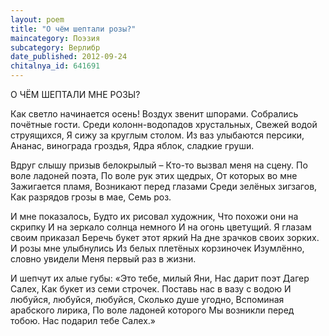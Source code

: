 ```yaml
---
layout: poem
title: "О чём шептали розы?"
maincategory: Поэзия
subcategory: Верлибр
date_published: 2012-09-24
chitalnya_id: 641691
---
```




О ЧЁМ ШЕПТАЛИ МНЕ РОЗЫ?

Как светло начинается осень!
Воздух звенит шпорами.
Собрались почётные гости.
Среди колонн-водопадов хрустальных,
Свежей водой струящихся,
Я сижу за круглым столом.
Из ваз улыбаются персики,
Ананас, винограда гроздья,
Ядра яблок, сладкие груши.

Вдруг слышу призыв белокрылый – 
Кто-то вызвал меня на сцену.
По воле ладоней поэта,
По воле рук этих щедрых,
От которых во мне 
Зажигается пламя,
Возникают перед глазами
Среди зелёных зигзагов,
Как разрядов грозы в мае,
Семь роз.

И мне показалось,
Будто их рисовал художник,
Что похожи они на скрипку
И на зеркало солнца немного
И на огонь цветущий.
Я глазам своим приказал
Беречь букет этот яркий
На дне зрачков своих зорких.
И розы мне улыбнулись
Из белых плетёных корзиночек
Изумлённо, словно увидели
Меня первый раз в жизни.

И шепчут их алые губы:
«Это тебе, милый Яни,
Нас дарит поэт Дагер Салех,
Как букет из семи строчек.
Поставь нас в вазу с водою
И любуйся, любуйся, любуйся,
Сколько душе угодно,
Вспоминая арабского лирика,
По воле ладоней которого
Мы возникли перед тобою.
Нас подарил тебе Салех.»






